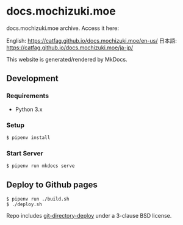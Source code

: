 # docs.mochizuki.moe

docs.mochizuki.moe archive. Access it here:

English: https://catfag.github.io/docs.mochizuki.moe/en-us/
日本語: https://catfag.github.io/docs.mochizuki.moe/ja-jp/

This website is generated/rendered by MkDocs.

## Development

### Requirements

- Python 3.x

### Setup

```bash
$ pipenv install
```

### Start Server

```bash
$ pipenv run mkdocs serve
```

## Deploy to Github pages

```
$ pipenv run ./build.sh
$ ./deploy.sh
```

Repo includes [git-directory-deploy](https://github.com/X1011/git-directory-deploy) under a 3-clause BSD license.
